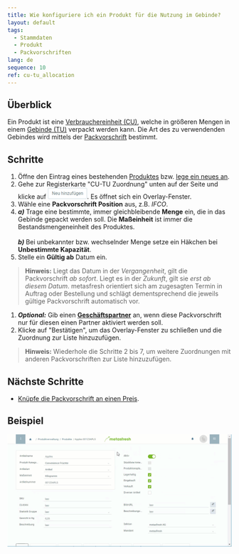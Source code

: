 ```yaml
---
title: Wie konfiguriere ich ein Produkt für die Nutzung im Gebinde?
layout: default
tags:
  - Stammdaten
  - Produkt
  - Packvorschriften
lang: de
sequence: 10
ref: cu-tu_allocation
---
```


## Überblick
Ein Produkt ist eine [Verbrauchereinheit (CU)](Handling_Unit_System), welche in größeren Mengen in einem [Gebinde (TU)](Handling_Unit_System) verpackt werden kann. Die Art des zu verwendenden Gebindes wird mittels der [Packvorschrift](Packvorschrift_erstellen) bestimmt.

## Schritte
1. Öffne den Eintrag eines bestehenden [Produktes](Menu) bzw. [lege ein neues an](NeuesProdukt).
1. Gehe zur Registerkarte "CU-TU Zuordnung" unten auf der Seite und klicke auf !["Neu hinzufügen"](assets/Neu_hinzufuegen_Button.png). Es öffnet sich ein Overlay-Fenster.
1. Wähle eine **Packvorschrift Position** aus, z.B. *IFCO*.
1. ***a)*** Trage eine bestimmte, immer gleichbleibende **Menge** ein, die in das Gebinde gepackt werden soll. Die **Maßeinheit** ist immer die Bestandsmengeneinheit des Produktes.<br><br>
***b)*** Bei unbekannter bzw. wechselnder Menge setze ein Häkchen bei **Unbestimmte Kapazität**.
1. Stelle ein **Gültig ab** Datum ein.
 >**Hinweis:** Liegt das Datum in der *Vergangenheit*, gilt die Packvorschrift *ab sofort*. Liegt es in der *Zukunft*, gilt sie *erst ab diesem Datum*. metasfresh orientiert sich am zugesagten Termin in Auftrag oder Bestellung und schlägt dementsprechend die jeweils gültige Packvorschrift automatisch vor.

1. ***Optional:*** Gib einen [**Geschäftspartner**](Neuer_Geschaeftspartner) an, wenn diese Packvorschrift nur für diesen einen Partner aktiviert werden soll.
1. Klicke auf "Bestätigen", um das Overlay-Fenster zu schließen und die Zuordnung zur Liste hinzuzufügen.
 >**Hinweis:** Wiederhole die Schritte 2 bis 7, um weitere Zuordnungen mit anderen Packvorschriften zur Liste hinzuzufügen.

## Nächste Schritte
- [Knüpfe die Packvorschrift an einen Preis](Packvorschrift_Preis_anhaengen).

## Beispiel
![](assets/CU-TU_Zuordnung.gif)
